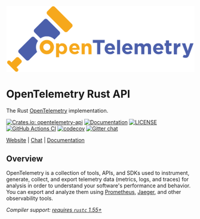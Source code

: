 ![OpenTelemetry — An observability framework for cloud-native software.][splash]

[splash]: https://raw.githubusercontent.com/open-telemetry/opentelemetry-rust/main/assets/logo-text.png

# OpenTelemetry Rust API

The Rust [OpenTelemetry](https://opentelemetry.io/) implementation.

[![Crates.io: opentelemetry-api](https://img.shields.io/crates/v/opentelemetry-api.svg)](https://crates.io/crates/opentelemetry-api)
[![Documentation](https://docs.rs/opentelemetry-api/badge.svg)](https://docs.rs/opentelemetry-api)
[![LICENSE](https://img.shields.io/crates/l/opentelemetry-api)](./LICENSE)
[![GitHub Actions CI](https://github.com/open-telemetry/opentelemetry-rust/workflows/CI/badge.svg)](https://github.com/open-telemetry/opentelemetry-rust/actions?query=workflow%3ACI+branch%3Amain)
[![codecov](https://codecov.io/gh/open-telemetry/opentelemetry-rust/branch/main/graph/badge.svg)](https://codecov.io/gh/open-telemetry/opentelemetry-rust)
[![Gitter chat](https://img.shields.io/badge/gitter-join%20chat%20%E2%86%92-brightgreen.svg)](https://gitter.im/open-telemetry/opentelemetry-rust)

[Website](https://opentelemetry.io/) |
[Chat](https://gitter.im/open-telemetry/opentelemetry-rust) |
[Documentation](https://docs.rs/opentelemetry)

## Overview

OpenTelemetry is a collection of tools, APIs, and SDKs used to instrument,
generate, collect, and export telemetry data (metrics, logs, and traces) for
analysis in order to understand your software's performance and behavior. You
can export and analyze them using [Prometheus], [Jaeger], and other
observability tools.

*Compiler support: [requires `rustc` 1.55+][msrv]*

[Prometheus]: https://prometheus.io
[Jaeger]: https://www.jaegertracing.io
[msrv]: #supported-rust-versions